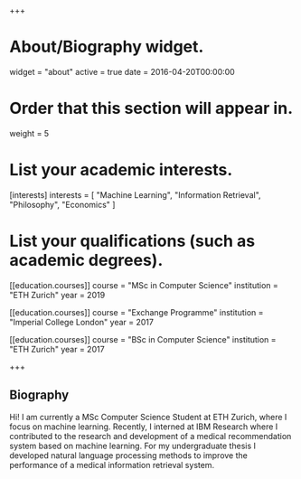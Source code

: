 +++
# About/Biography widget.
widget = "about"
active = true
date = 2016-04-20T00:00:00

# Order that this section will appear in.
weight = 5

# List your academic interests.
[interests]
  interests = [
    "Machine Learning",
    "Information Retrieval",
    "Philosophy", 
    "Economics"
  ]

# List your qualifications (such as academic degrees).

[[education.courses]]
  course = "MSc in Computer Science"
  institution = "ETH Zurich"
  year = 2019
 
[[education.courses]]
  course = "Exchange Programme"
  institution = "Imperial College London"
  year = 2017

[[education.courses]]
  course = "BSc in Computer Science"
  institution = "ETH Zurich"
  year = 2017
 
+++

## Biography

Hi! I am currently a MSc Computer Science Student at ETH Zurich, where I focus on machine learning. Recently, I interned at IBM Research where I contributed to the research and development of a medical recommendation system based on machine learning. For my undergraduate thesis I developed natural language processing methods to improve the performance of a medical information retrieval system. 
